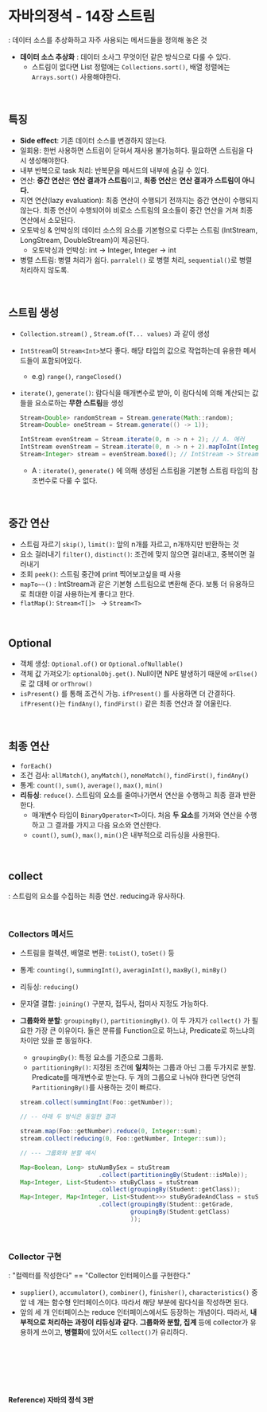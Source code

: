 # 자바의정석 - 14장 스트림

: 데이터 소스를 추상화하고 자주 사용되는 메서드들을 정의해 놓은 것

* **데이터 소스 추상화** : 데이터 소사그 무엇이던 같은 방식으로 다룰 수 있다.
  * 스트림이 없다면 List 정렬에는 `Collections.sort()`, 배열 정렬에는 `Arrays.sort()` 사용해야한다.

<br>

## 특징

* **Side effect**: 기존 데이터 소스를 변경하지 않는다.
* 일회용: 한번 사용하면 스트림이 닫혀서 재사용 불가능하다. 필요하면 스트림을 다시 생성해야한다.
* 내부 반복으로 task 처리: 반복문을 메서드의 내부에 숨길 수 있다.
* 연산: **중간 연산**은 **연산 결과가 스트림**이고, **최종 연산**은 **연산 결과가 스트림이 아니다.**
* 지연 연산(lazy evaluation): 최종 연산이 수행되기 전까지는 중간 연산이 수행되지 않는다. 최종 연산이 수행되어야 비로소 스트림의 요소들이 중간 연산을 거쳐 최종 연산에서 소모된다.
* 오토박싱 & 언박싱의 데이터 소스의 요소를 기본형으로 다루는 스트림 (IntStream, LongStream, DoubleStream)이 제공된다.
  * 오토박싱과 언박싱: int -> Integer, Integer -> int
* 병렬 스트림: 병렬 처리가 쉽다. `parralel()` 로 병렬 처리, `sequential()`로 병렬 처리하지 않도록.

<br>

## 스트림 생성

* `Collection.stream()` , `Stream.of(T... values)` 과 같이 생성

* `IntStream`이 `Stream<Int>`보다 좋다. 해당 타입의 값으로 작업하는데 유용한 메서드들이 포함되어있다.

  * e.g) `range()`, `rangeClosed()`

* `iterate()`, `generate()`: 람다식을 매개변수로 받아, 이 람다식에 의해 계산되는 값들을 요소로하는 **무한 스트림**을 생성

  ```java
  Stream<Double> randomStream = Stream.generate(Math::random);
  Stream<Double> oneStream = Stream.generate(() -> 1));
  
  IntStream evenStream = Stream.iterate(0, n -> n + 2); // A. 에러
  IntStream evenStream = Stream.iterate(0, n -> n + 2).mapToInt(Integer::valueOf);
  Stream<Integer> stream = evenStream.boxed(); // IntStream -> Stream<Integer>
  ```

  * A : `iterate()`, `generate()` 에 의해 생성된 스트림을 기본형 스트림 타입의 참조변수로 다룰 수 없다.

<br>

## 중간 연산

* 스트림 자르기 `skip()`, `limit()`: 앞의 n개를 자르고, n개까지만 반환하는 것
* 요소 걸러내기 `filter()`, `distinct()`: 조건에 맞지 않으면 걸러내고, 중복이면 걸러내기
* 조회 `peek()`: 스트림 중간에 print 찍어보고싶을 때 사용
* `mapTo~~()` : IntStream과 같은 기본형 스트림으로 변환해 준다. 보통 더 유용하므로 최대한 이걸 사용하는게 좋다고 한다.
* `flatMap()`: `Stream<T[]> ` -> `Stream<T>`

<br>

## Optional

* 객체 생성: `Optional.of()` or `Optional.ofNullable()`
* 객체 값 가져오기: `optionalObj.get()`. Null이면 NPE 발생하기 때문에 `orElse()` 로 값 대체 or `orThrow()` 
* `isPresent()` 를 통해 조건식 가능. `ifPresent()` 를 사용하면 더 간결하다. `ifPresent()`는 `findAny()`, `findFirst()` 같은 최종 연산과 잘 어울린다.

<br>

## 최종 연산

* `forEach()`
* 조건 검사: `allMatch()`, `anyMatch()`, `noneMatch()`, `findFirst()`, `findAny()`
* 통계: `count()`, `sum()`, `average()`, `max()`, `min()`
* **리듀싱**: `reduce()`. 스트림의 요소를 줄여나가면서 연산을 수행하고 최종 결과 반환한다.
  * 매개변수 타입이 `BinaryOperator<T>`이다. 처음 **두 요소**를 가져와 연산을 수행하고 그 결과를 가지고 다음 요소와 연산한다.
  * `count()`, `sum()`, `max()`, `min()`은 내부적으로 리듀싱을 사용한다.

<br>

## collect

: 스트림의 요소를 수집하는 최종 연산. reducing과 유사하다.

<br>

### Collectors 메서드

* 스트림을 컬렉션, 배열로 변환: `toList()`, `toSet()` 등

* 통계: `counting()`, `summingInt()`, `averaginInt()`, `maxBy()`, `minBy()`

* 리듀싱: `reducing()`

* 문자열 결합: `joining()` 구분자, 접두사, 접미사 지정도 가능하다.

* **그룹화와 분할**: `groupingBy()`, `partitioningBy()`. 이 두 가지가 `collect()` 가 필요한 가장 큰 이유이다. 둘은 분류를 Function으로 하느냐, Predicate로 하느냐의 차이만 있을 뿐 동일하다.

  * `groupingBy()`: 특정 요소를 기준으로 그룹화.
  * `partitioningBy()`: 지정된 조건에 **일치**하는 그룹과 아닌 그룹 두가지로 분할. Predicate를 매개변수로 받는다. 두 개의 그룹으로 나눠야 한다면 당연히 `PartitioningBy()`를 사용하는 것이 빠르다.

  ```java
  stream.collect(summingInt(Foo::getNumber));
  
  // -- 아래 두 방식은 동일한 결과
  
  stream.map(Foo::getNumber).reduce(0, Integer::sum);
  stream.collect(reducing(0, Foo::getNumber, Integer::sum));
  
  // --- 그룹화와 분할 예시
  
  Map<Boolean, Long> stuNumBySex = stuStream
    					.collect(partitioningBy(Student::isMale));
  Map<Integer, List<Student>> stuByClass = stuStream
    					.collect(groupingBy(Student::getClass));
  Map<Integer, Map<Integer, List<Student>>> stuByGradeAndClass = stuStream
    					.collect(groupingBy(Student::getGrade,
                                 groupingBy(Student:getClass)
                                 ));
  ```

<br>

### Collector 구현

: "컬렉터를 작성한다" == "Collector 인터페이스를 구현한다."

* `supplier()`, `accumulator()`, `combiner()`, `finisher()`, `characteristics()` 중 앞 네 개는 함수형 인터페이스이다. 따라서 해당 부분에 람다식을 작성하면 된다.
* 앞의 세 개 인터페이스는 reduce 인터페이스에서도 등장하는 개념이다. 따라서, **내부적으로 처리하는 과정이 리듀싱과 같다.** **그룹화와 분할, 집계** 등에 collector가 유용하게 쓰이고, **병렬화**에 있어서도 `collect()`가 유리하다.

<br><br>



<br><br>

#### Reference) 자바의 정석 3판